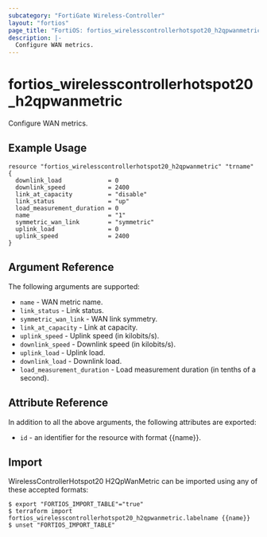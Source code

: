 ```yaml
---
subcategory: "FortiGate Wireless-Controller"
layout: "fortios"
page_title: "FortiOS: fortios_wirelesscontrollerhotspot20_h2qpwanmetric"
description: |-
  Configure WAN metrics.
---
```


# fortios_wirelesscontrollerhotspot20_h2qpwanmetric
Configure WAN metrics.

## Example Usage

```hcl
resource "fortios_wirelesscontrollerhotspot20_h2qpwanmetric" "trname" {
  downlink_load             = 0
  downlink_speed            = 2400
  link_at_capacity          = "disable"
  link_status               = "up"
  load_measurement_duration = 0
  name                      = "1"
  symmetric_wan_link        = "symmetric"
  uplink_load               = 0
  uplink_speed              = 2400
}
```

## Argument Reference

The following arguments are supported:

* `name` - WAN metric name.
* `link_status` - Link status.
* `symmetric_wan_link` - WAN link symmetry.
* `link_at_capacity` - Link at capacity.
* `uplink_speed` - Uplink speed (in kilobits/s).
* `downlink_speed` - Downlink speed (in kilobits/s).
* `uplink_load` - Uplink load.
* `downlink_load` - Downlink load.
* `load_measurement_duration` - Load measurement duration (in tenths of a second).


## Attribute Reference

In addition to all the above arguments, the following attributes are exported:
* `id` - an identifier for the resource with format {{name}}.

## Import

WirelessControllerHotspot20 H2QpWanMetric can be imported using any of these accepted formats:
```
$ export "FORTIOS_IMPORT_TABLE"="true"
$ terraform import fortios_wirelesscontrollerhotspot20_h2qpwanmetric.labelname {{name}}
$ unset "FORTIOS_IMPORT_TABLE"
```

